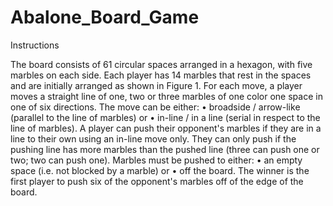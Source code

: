 # Abalone_Board_Game
Instructions

The board consists of 61 circular spaces arranged in a hexagon, with five marbles on each side. Each player has 14 marbles
that rest in the spaces and are initially arranged as shown in Figure 1. For each move, a player moves a straight line of one,
two or three marbles of one color one space in one of six directions. The move can be either:
• broadside / arrow-like (parallel to the line of marbles) or
• in-line / in a line (serial in respect to the line of marbles).
A player can push their opponent's marbles if they are in a line to their own using an in-line move only. They can only push if
the pushing line has more marbles than the pushed line (three can push one or two; two can push one). Marbles must be
pushed to either:
• an empty space (i.e. not blocked by a marble) or
• off the board.
The winner is the first player to push six of the opponent's marbles off of the edge of the board.
